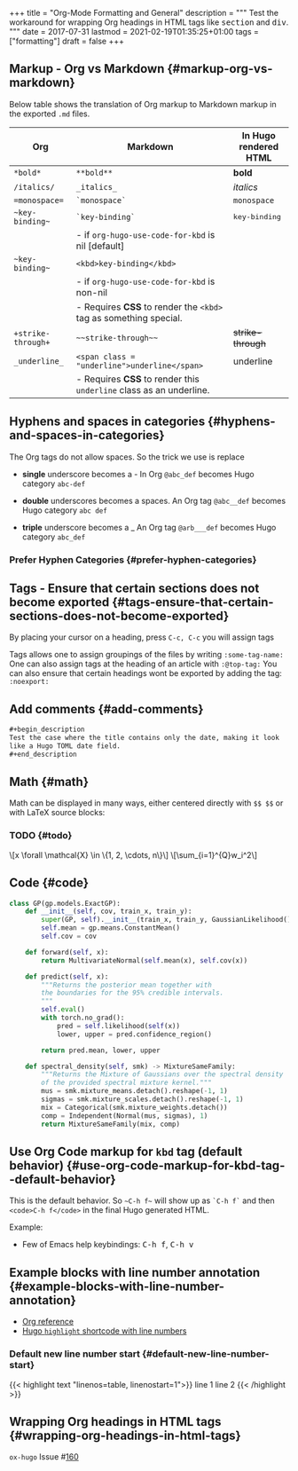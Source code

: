 +++
title = "Org-Mode Formatting and General"
description = """
  Test the workaround for wrapping Org headings in HTML tags like
  <kbd>section</kbd> and <kbd>div</kbd>.
  """
date = 2017-07-31
lastmod = 2021-02-19T01:35:25+01:00
tags = ["formatting"]
draft = false
+++

## Markup - Org vs Markdown {#markup-org-vs-markdown}

Below table shows the translation of Org markup to Markdown markup in
the exported `.md` files.

| Org                | Markdown                                                             | In Hugo rendered HTML                    |
|--------------------|----------------------------------------------------------------------|------------------------------------------|
| `*bold*`           | `**bold**`                                                           | **bold**                                 |
| `/italics/`        | `_italics_`                                                          | _italics_                                |
| `=monospace=`      | `` `monospace` ``                                                    | `monospace`                              |
| `~key-binding~`    | `` `key-binding` ``                                                  | <kbd>key-binding</kbd>                   |
|                    | - if `org-hugo-use-code-for-kbd` is nil [default]                    |                                          |
| `~key-binding~`    | `<kbd>key-binding</kbd>`                                             |                                          |
|                    | - if `org-hugo-use-code-for-kbd` is non-nil                          |                                          |
|                    | - Requires **CSS** to render the `<kbd>` tag as something special.   |                                          |
| `+strike-through+` | `~~strike-through~~`                                                 | ~~strike-through~~                       |
| `_underline_`      | `<span class = "underline">underline</span>`                         | <span class="underline">underline</span> |
|                    | - Requires **CSS** to render this `underline` class as an underline. |                                          |


## Hyphens and spaces in categories {#hyphens-and-spaces-in-categories}

The Org tags do not allow spaces. So the trick we use is replace

-   **single** underscore becomes a -
    In Org `@abc_def` becomes Hugo category `abc-def`

-   **double** underscores becomes a spaces.
    An Org tag `@abc__def` becomes Hugo category `abc def`

-   **triple** underscore becomes a \_
    An Org tag `@arb___def` becomes Hugo category `abc_def`


### Prefer Hyphen Categories {#prefer-hyphen-categories}


## Tags - Ensure that certain sections does not become exported {#tags-ensure-that-certain-sections-does-not-become-exported}

By placing your cursor on a heading, press `C-c, C-c` you will assign tags

Tags allows one to assign groupings of the files by writing `:some-tag-name:`
One can also assign tags at the heading of an article with `:@top-tag:`
You can also ensure that certain headings wont be exported by adding the tag: `:noexport:`


## Add comments {#add-comments}

```org
#+begin_description
Test the case where the title contains only the date, making it look
like a Hugo TOML date field.
#+end_description
```


## Math {#math}

Math can be displayed in many ways, either centered directly with `$$ $$` or with LaTeX source blocks:


### TODO {#todo}

\\[x \forall \mathcal{X} \in \\{1, 2, \cdots, n\\}\\]
\\[\sum\_{i=1}^{Q}w\_i^2\\]


## Code {#code}

```python
class GP(gp.models.ExactGP):
    def __init__(self, cov, train_x, train_y):
        super(GP, self).__init__(train_x, train_y, GaussianLikelihood())
        self.mean = gp.means.ConstantMean()
        self.cov = cov

    def forward(self, x):
        return MultivariateNormal(self.mean(x), self.cov(x))

    def predict(self, x):
        """Returns the posterior mean together with
        the boundaries for the 95% credible intervals.
        """
        self.eval()
        with torch.no_grad():
            pred = self.likelihood(self(x))
            lower, upper = pred.confidence_region()

        return pred.mean, lower, upper

    def spectral_density(self, smk) -> MixtureSameFamily:
        """Returns the Mixture of Gaussians over the spectral density
        of the provided spectral mixture kernel."""
        mus = smk.mixture_means.detach().reshape(-1, 1)
        sigmas = smk.mixture_scales.detach().reshape(-1, 1)
        mix = Categorical(smk.mixture_weights.detach())
        comp = Independent(Normal(mus, sigmas), 1)
        return MixtureSameFamily(mix, comp)
```


## Use Org Code markup for `kbd` tag (default behavior) {#use-org-code-markup-for-kbd-tag--default-behavior}

This is the default behavior. So `~C-h f~` will show up as `` `C-h f` ``
and then `<code>C-h f</code>` in the final Hugo generated HTML.

Example:

-   Few of Emacs help keybindings: <kbd>C-h f</kbd>, <kbd>C-h v</kbd>


## Example blocks with line number annotation {#example-blocks-with-line-number-annotation}

-   [Org reference](https://orgmode.org/manual/Literal-examples.html)
-   [Hugo `highlight` shortcode with line numbers](https://gohugo.io/content-management/syntax-highlighting/)


### Default new line number start {#default-new-line-number-start}

{{< highlight text "linenos=table, linenostart=1">}}
line 1
 line 2
{{< /highlight >}}


## Wrapping Org headings in HTML tags {#wrapping-org-headings-in-html-tags}

`ox-hugo` Issue #[160](https://github.com/kaushalmodi/ox-hugo/issues/160)
